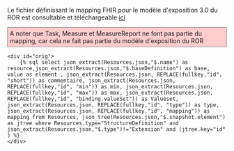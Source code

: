 Le fichier définissant le mapping FHIR pour le modèle d'exposition 3.0 du ROR est consultable et téléchargeable [ici](mappingFHIR_ROR_ME3_2024_01_10.xlsx)
<p style="background-color: #ffcccc; border:1px solid grey; padding: 5px; max-width: 790px;">
A noter que Task, Measure et MeasureReport ne font pas partie du mapping, car cela ne fait pas partie du modèle d'exposition du ROR
</p>

    <div id="orig">
        {% sql select json_extract(Resources.json,"$.name") as resource,json_extract(Resources.json,"$.baseDefinition") as base, value as element , json_extract(Resources.json, REPLACE(fullkey,"id", "short")) as commentaire, json_extract(Resources.json, REPLACE(fullkey,"id", "min")) as min, json_extract(Resources.json, REPLACE(fullkey,"id", "max")) as max, json_extract(Resources.json, REPLACE(fullkey,"id", "binding.valueSet")) as Valueset, json_extract(Resources.json, REPLACE(fullkey,"id", "type")) as type, json_extract(Resources.json, REPLACE(fullkey,"id", "mapping")) as mapping from Resources, json_tree(Resources.json,"$.snapshot.element") as jtree where Resources.type="StructureDefinition" and json_extract(Resources.json,"$.type")!="Extension" and (jtree.key="id" ) %}
    </div>

